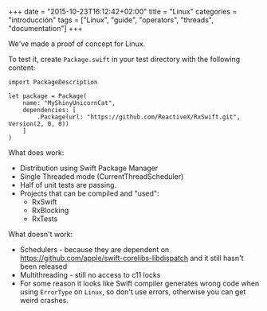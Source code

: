 +++
date = "2015-10-23T16:12:42+02:00"
title = "Linux"
categories = "introducción"
tags = ["Linux", "guide", "operators", "threads", "documentation"]
+++

We've made a proof of concept for Linux.

To test it, create `Package.swift` in your test directory with the following content:

```
import PackageDescription

let package = Package(
    name: "MyShinyUnicornCat",
    dependencies: [
        .Package(url: "https://github.com/ReactiveX/RxSwift.git", Version(2, 0, 0))
    ]
)
```

What does work:
* Distribution using Swift Package Manager
* Single Threaded mode (CurrentThreadScheduler)
* Half of unit tests are passing.
* Projects that can be compiled and "used":
    * RxSwift
    * RxBlocking
    * RxTests

What doesn't work:
* Schedulers - because they are dependent on https://github.com/apple/swift-corelibs-libdispatch and it still hasn't been released
* Multithreading - still no access to c11 locks
* For some reason it looks like Swift compiler generates wrong code when using `ErrorType` on `Linux`, so don't use errors, otherwise you can get weird crashes.
